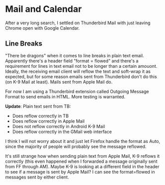 # Mail and Calendar
After a very long search, I settled on Thunderbird Mail with just leaving Chrome open with Google Calendar.

## Line Breaks
"There be dragons" when it comes to line breaks in plain text email. Apparently there's a header field "format = flowed" and there's a requirement for lines in text email not to be longer than a certain amouont. Ideally, the receiving email client will reflow the text and soft-wrap it as expected, but for some reason emails sent from Thunderbird don't do this (on K-9 Mail at least). Mails sent from Apple Mail do.

For now I am using a Thunderbird extension called Outgoing Message Format to send emails in HTML. More testing is warranted.

**Update**: Plain text sent from TB:
- Does reflow correctly in TB
- Does reflow correctly in Apple Mail
- Does not reflow correctly in Android K-9 Mail
- Does reflow correctly in the GMail web interface

I think I will not worry about it and just let Firefox handle the format as Auto, since the majority of people will probably see the message reflowed.

It's still strange how when sending plain text from Apple Mail, K-9 reflows it correctly (this even happened when I forwarded a message originally sent from FF through AM). Maybe K-9 is looking at a different field in the header to see if a message is sent by Apple Mail? I can see the format=flowed in messages sent by either client.
